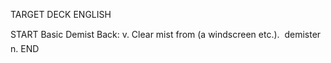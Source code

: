 TARGET DECK
ENGLISH

START
Basic
Demist
Back: v. Clear mist from (a windscreen etc.).  demister n.
END
